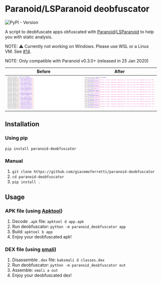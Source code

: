 # Paranoid/LSParanoid deobfuscator

![PyPI - Version](https://img.shields.io/pypi/v/paranoid-deobfuscator)

A script to deobfuscate apps obfuscated with [Paranoid]/[LSParanoid] to help you with static analysis.

NOTE: ⚠️ Currently not working on Windows. Please use WSL or a Linux VM. See [#14](https://github.com/giacomoferretti/paranoid-deobfuscator/issues/14).

NOTE: Only compatible with Paranoid v0.3.0+ (released in 25 Jan 2020)

|            Before             |            After            |
| :---------------------------: | :-------------------------: |
| ![Before](.assets/before.png) | ![After](.assets/after.png) |

## Installation

### Using pip

`pip install paranoid-deobfuscator`

### Manual

1. `git clone https://github.com/giacomoferretti/paranoid-deobfuscator`
2. `cd paranoid-deobfuscator`
3. `pip install .`

## Usage

### APK file (using [Apktool])

1. Decode `.apk` file: `apktool d app.apk`
2. Run deobfuscator: `python -m paranoid_deobfuscator app` <!-- `paranoid-deobfuscator app` (or `python -m paranoid_deobfuscator app`) -->
3. Build: `apktool b app`
4. Enjoy your deobfuscated apk!

### DEX file (using [smali])

1. Disassemble `.dex` file: `baksmali d classes.dex`
2. Run deobfuscator: `python -m paranoid_deobfuscator out` <!-- `paranoid-deobfuscator out` (or `python -m paranoid_deobfuscator out`) -->
3. Assemble: `smali a out`
4. Enjoy your deobfuscated dex!

[paranoid]: https://github.com/MichaelRocks/paranoid
[lsparanoid]: https://github.com/LSPosed/LSParanoid
[apktool]: https://github.com/iBotPeaches/Apktool
[smali]: https://github.com/google/smali
